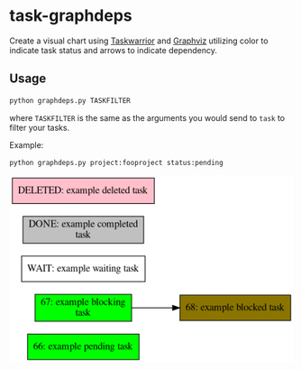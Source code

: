 # task-graphdeps
Create a visual chart using [Taskwarrior](https://taskwarrior.org/) and [Graphviz](https://graphviz.org/) utilizing color to indicate task status and arrows to indicate dependency.

## Usage
```python
python graphdeps.py TASKFILTER
```
where `TASKFILTER` is the same as the arguments you would send to `task` to filter your tasks.

Example:
```python
python graphdeps.py project:fooproject status:pending
```

![Example deps.png file](example.png)

